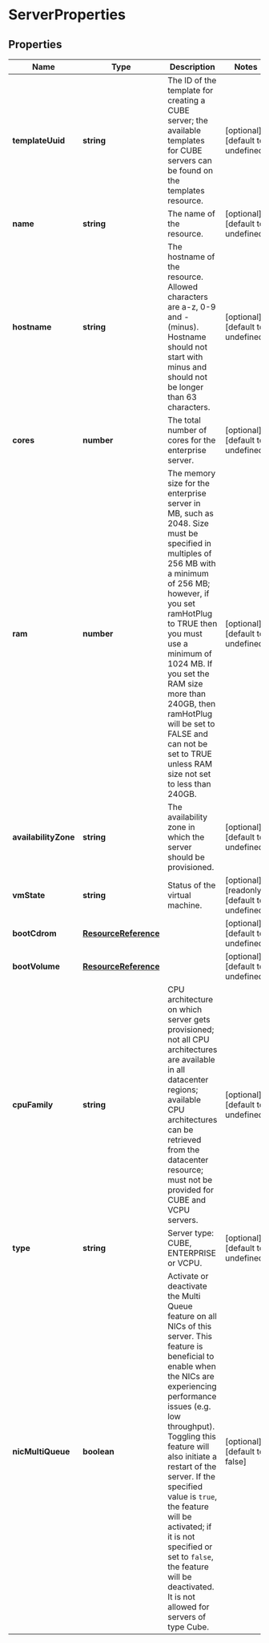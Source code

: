 # ServerProperties

## Properties
| Name | Type | Description | Notes |
| ------------ | ------------- | ------------- | ------------- |
| **templateUuid** | **string** | The ID of the template for creating a CUBE server; the available templates for CUBE servers can be found on the templates resource. | [optional] [default to undefined] |
| **name** | **string** | The name of the  resource. | [optional] [default to undefined] |
| **hostname** | **string** | The hostname of the  resource. Allowed characters are a-z, 0-9 and - (minus). Hostname should not start with minus and should not be longer than 63 characters. | [optional] [default to undefined] |
| **cores** | **number** | The total number of cores for the enterprise server. | [optional] [default to undefined] |
| **ram** | **number** | The memory size for the enterprise server in MB, such as 2048. Size must be specified in multiples of 256 MB with a minimum of 256 MB; however, if you set ramHotPlug to TRUE then you must use a minimum of 1024 MB. If you set the RAM size more than 240GB, then ramHotPlug will be set to FALSE and can not be set to TRUE unless RAM size not set to less than 240GB. | [optional] [default to undefined] |
| **availabilityZone** | **string** | The availability zone in which the server should be provisioned. | [optional] [default to undefined] |
| **vmState** | **string** | Status of the virtual machine. | [optional] [readonly] [default to undefined] |
| **bootCdrom** | [**ResourceReference**](ResourceReference.md) |  | [optional] [default to undefined] |
| **bootVolume** | [**ResourceReference**](ResourceReference.md) |  | [optional] [default to undefined] |
| **cpuFamily** | **string** | CPU architecture on which server gets provisioned; not all CPU architectures are available in all datacenter regions; available CPU architectures can be retrieved from the datacenter resource; must not be provided for CUBE and VCPU servers. | [optional] [default to undefined] |
| **type** | **string** | Server type: CUBE, ENTERPRISE or VCPU. | [optional] [default to undefined] |
| **nicMultiQueue** | **boolean** | Activate or deactivate the Multi Queue feature on all NICs of this server. This feature is beneficial to  enable when the NICs are experiencing performance issues (e.g. low throughput). Toggling this feature will also initiate a restart of the server. If the specified value is `true`, the feature will  be activated; if it is not specified or set to `false`, the feature will be deactivated. It is not allowed for servers of type Cube. | [optional] [default to false] |


